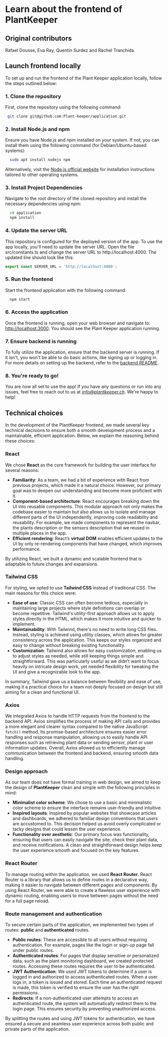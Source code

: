 # Learn about the frontend of PlantKeeper

## Original contributors

Rafael Dousse, Eva Ray, Quentin Surdez and Rachel Tranchida.

## Launch frontend locally

To set up and run the frontend of the Plant Keeper application locally, follow the steps outlined below:

### 1. Clone the repository

First, clone the repository using the following command:

```bash
 git clone git@github.com:Plant-keeper/application.git
```

### 2. Install Node.js and npm

Ensure you have Node.js and npm installed on your system. If not, you can install them using the following command (for
Debian/Ubuntu-based systems):

```bash
  sudo apt install nodejs npm
```

Alternatively, visit the [Node.js official website](https://nodejs.org/fr) for installation instructions tailored to
other operating systems.

### 3. Install Project Dependencies

Navigate to the root directory of the cloned repository and install the necessary dependencies using npm:

```bash
  cd application
  npm install
```

### 4. Update the server URL

This repository is configured for the deployed version of the app. To use the app locally, you'll need to update the
server URL. Open the file src/constants.ts and change the server URL to http://localhost:4000. The updated line should
look like this:

```typescript
export const SERVER_URL = 'http://localhost:4000';
```

### 5. Run the frontend

Start the frontend application with the following command:

```bash
  npm start
```

### 6. Access the application

Once the frontend is running, open your web browser and navigate to: [http://localhost:3000](http://localhost:3000).
You should see the Plant Keeper application running.

### 7. Ensure backend is running

To fully utilize the application, ensure that the backend server is running. If it isn't, you won't be able to do basic
actions, like signing up or logging in. For more details on setting up the backend,
refer to the [backend README](../backend/README.md).

### 8. You're ready to go!

You are now all set to use the app! If you have any questions or run into any issues, feel free to reach out to us at
*info@plantkeeper.ch*. We're happy to help!

## Technical choices

In the development of the PlantKeeper frontend, we made several key technical decisions to ensure both a smooth
development process and a maintainable, efficient application. Below, we explain the reasoning behind these choices:

### React

We chose **React** as the core framework for building the user interface for several reasons:

- **Familiarity**: As a team, we had a bit of experience with React from previous projects, which made it a natural
  choice. However, our primary goal was to deepen our understanding and become more proficient with it.
- **Component-based architecture**: React encourages breaking down the UI into reusable components. This modular
  approach not only makes the codebase easier to maintain but also allows us to isolate and manage different parts of
  the UI independently, improving code readability and reusability. For example, we made components to represent the
  navbar, the plants description or the sensors description that we reused in multiple places in the app.
- **Efficient rendering**: React’s **virtual DOM** enables efficient updates to the UI by only re-rendering components
  that
  have changed, which improves performance.

By utilizing React, we built a dynamic and scalable frontend that is adaptable to future changes and expansions.

### Tailwind CSS

For styling, we opted to use **Tailwind CSS** instead of traditional CSS. The main reasons for this choice were:

- **Ease of use**: Classic CSS can often become tedious, especially in maintaining large projects where style
  definitions can overlap or become repetitive. Tailwind's utility-first approach allows us to apply styles directly in
  the HTML, which makes it more intuitive and quicker to implement.
- **Maintainability**: With Tailwind, there's no need to write long CSS files. Instead, styling is achieved using
  utility
  classes, which allows for greater consistency across the application. This keeps our styles organized and easy to
  change
  without breaking existing functionality.
- **Customization**: Tailwind also allows for easy customization, enabling us to adjust styles as needed, while still
  keeping things simple and straightforward. This was particularly useful as we didn’t want to focus heavily on
  intricate
  design work, yet needed flexibility for tweaking the UI and give a recognizable look to the app.

In summary, Tailwind gave us a balance between flexibility and ease of use, making it a practical choice for a team not
deeply focused on design but still aiming for a clean and functional UI.

### Axios

We integrated Axios to handle HTTP requests from the frontend to the backend API. Axios simplifies the process of making
API calls and provides a more elegant and clearer syntax compared to the native JavaScript `fetch()` method. Its
promise-based
architecture ensures easier error handling and response manipulation, allowing us to easily handle API responses
such as retrieving plant data or sending sensor, plant or user information updates. Overall, Axios allowed us to
efficiently manage communication between the frontend and backend, ensuring smooth data handling.

### Design approach

As our team does not have formal training in web design, we aimed to keep the design of **PlantKeeper** clean and simple
with the following principles in mind:

- **Minimalist color scheme**: We chose to use a basic and minimalistic color scheme to ensure the interface remains
  user-friendly and intuitive.
- **Inspired layouts**: Inspired by popular websites that showcase articles and dashboards, we adhered to familiar
  design conventions that users are accustomed to. This decision helped us avoid overly complicated or tacky designs
  that could lessen the user experience.
- **Functionality over aesthetic**: Our primary focus was functionality, ensuring that users can easily navigate the
  site, check their plant data, and receive notifications. A clean and straightforward design helps keep the user
  experience smooth and focused on the key features.

### React Router

To manage routing within the application, we used **React Router**. React Router is a library that allows us to
define routes in a declarative way, making it easier to navigate between different pages and components. By using React
Router, we were able to create a flawless user experience with dynamic routing, enabling users to move between pages
without the need for a full page reload.

### Route management and authentication

To secure certain parts of the application, we implemented two types of routes: **public** and **authenticated** routes.

- **Public routes**: These are accessible to all users without requiring authentication. For example, pages like the
  login or sign-up page fall under public routes.
- **Authenticated routes**: For pages that display sensitive or personalized data, such as the plant monitoring
  dashboard, we created protected routes. Accessing these routes requires the user to be authenticated.
- **JWT Authentication**: We used JWT tokens to determine if a user is logged in and authorized to access authenticated
  routes. When a user logs in, a token is issued and stored. Each time an authenticated request is made, this token is
  verified to ensure the user has the right permissions.
- **Redirects**: If a non-authenticated user attempts to access an authenticated route, the system will automatically
  redirect them to the login page. This ensures security by preventing unauthorized access.

By splitting the routes and using JWT tokens for authentication, we have ensured a secure and seamless user experience
across both public and private parts of the application.



